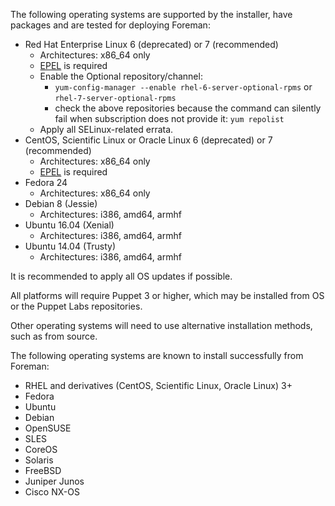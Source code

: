 The following operating systems are supported by the installer, have packages and are tested for deploying Foreman:

* Red Hat Enterprise Linux 6 (deprecated) or 7 (recommended)
  * Architectures: x86_64 only
  * [EPEL](http://fedoraproject.org/wiki/EPEL/FAQ#How_can_I_install_the_packages_from_the_EPEL_software_repository.3F) is required
  * Enable the Optional repository/channel:
    * `yum-config-manager --enable rhel-6-server-optional-rpms` or `rhel-7-server-optional-rpms`
    * check the above repositories because the command can silently fail when subscription does not provide it: `yum repolist`
  * Apply all SELinux-related errata.
* CentOS, Scientific Linux or Oracle Linux 6 (deprecated) or 7 (recommended)
  * Architectures: x86_64 only
  * [EPEL](http://fedoraproject.org/wiki/EPEL/FAQ#How_can_I_install_the_packages_from_the_EPEL_software_repository.3F) is required
* Fedora 24
  * Architectures: x86_64 only
* Debian 8 (Jessie)
  * Architectures: i386, amd64, armhf
* Ubuntu 16.04 (Xenial)
  * Architectures: i386, amd64, armhf
* Ubuntu 14.04 (Trusty)
  * Architectures: i386, amd64, armhf

It is recommended to apply all OS updates if possible.

All platforms will require Puppet 3 or higher, which may be installed from OS or the Puppet Labs repositories.

Other operating systems will need to use alternative installation methods, such as from source.

The following operating systems are known to install successfully from Foreman:

* RHEL and derivatives (CentOS, Scientific Linux, Oracle Linux) 3+
* Fedora
* Ubuntu
* Debian
* OpenSUSE
* SLES
* CoreOS
* Solaris
* FreeBSD
* Juniper Junos
* Cisco NX-OS
